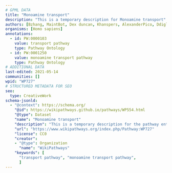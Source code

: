 ```yaml
---
# GPML DATA
title: "Monoamine transport"
description: "This is a temporary description for Monoamine transport"
authors: [Bzhang, MaintBot, Dex duncan, Khanspers, AlexanderPico, Ddigles, Zari, MirellaKalafati, Mkutmon, DeSl, Egonw, Eweitz]
organisms: [Homo sapiens]
annotations:
  - id: PW:0000103
    value: transport pathway
    type: Pathway Ontology
  - id: PW:0001250
    value: monoamine transport pathway
    type: Pathway Ontology
# ADDITIONAL DATA
last-edited: 2021-05-14
communities: []
wpid: "WP727"
# STRUCTURED METADATA FOR SEO
seo:
  type: CreativeWork
schema-jsonld:
  - "@context": https://schema.org/
    "@id": https://wikipathways.github.io/pathways/WP554.html
    "@type": Dataset
    "name": "Monoamine transport"
    "description": "This is a temporary description for the pathway entitled: Monoamine transport"
    "url": "https://www.wikipathways.org/index.php/Pathway:WP727"
    "license": CC0
    "creator":
    - "@type": Organization
      "name": "WikiPathways"
    "keywords": [
      "transport pathway", "monoamine transport pathway",
      ]
---
```

